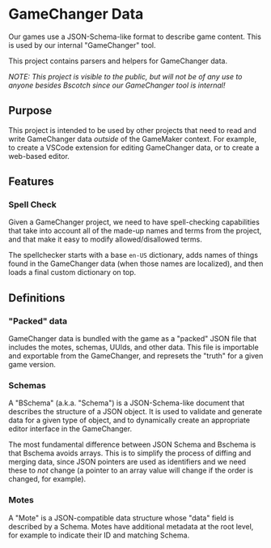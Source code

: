 # GameChanger Data

Our games use a JSON-Schema-like format to describe game content. This is used by our internal "GameChanger" tool.

This project contains parsers and helpers for GameChanger data.

*NOTE: This project is visible to the public, but will not be of any use to anyone besides Bscotch since our GameChanger tool is internal!*

## Purpose

This project is intended to be used by other projects that need to read and write GameChanger data *outside* of the GameMaker context. For example, to create a VSCode extension for editing GameChanger data, or to create a web-based editor.

## Features

### Spell Check

Given a GameChanger project, we need to have spell-checking capabilities that take into account all of the made-up names and terms from the project, and that make it easy to modify allowed/disallowed terms.

The spellchecker starts with a base `en-US` dictionary, adds names of things found in the GameChanger data (when those names are localized), and then loads a final custom dictionary on top.

## Definitions

### "Packed" data

GameChanger data is bundled with the game as a "packed" JSON file that includes the motes, schemas, UUIds, and other data. This file is importable and exportable from the GameChanger, and represets the "truth" for a given game version.

### Schemas

A "BSchema" (a.k.a. "Schema") is a JSON-Schema-like document that describes the structure of a JSON object. It is used to validate and generate data for a given type of object, and to dynamically create an appropriate editor interface in the GameChanger.

The most fundamental difference between JSON Schema and Bschema is that Bschema avoids arrays. This is to simplify the process of diffing and merging data, since JSON pointers are used as identifiers and we need these to *not* change (a pointer to an array value will change if the order is changed, for example).

### Motes

A "Mote" is a JSON-compatible data structure whose "data" field is described by a Schema. Motes have additional metadata at the root level, for example to indicate their ID and matching Schema.

